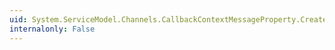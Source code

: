 ```yaml
---
uid: System.ServiceModel.Channels.CallbackContextMessageProperty.CreateCopy
internalonly: False
---
```


